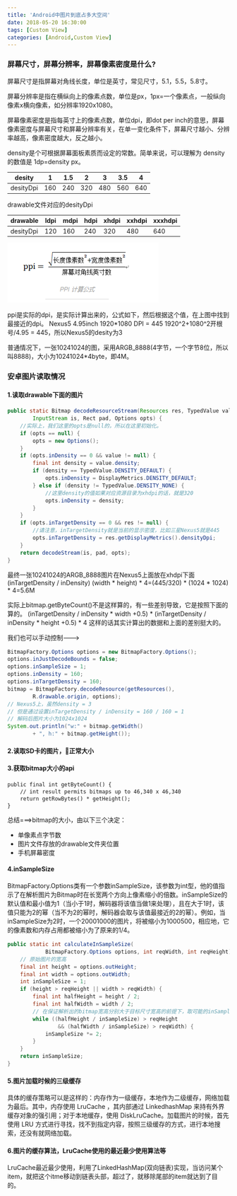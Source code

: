 ```yaml
---
title: 'Android中图片到底占多大空间'
date: 2018-05-20 16:30:00
tags: [Custom View]
categories: [Android,Custom View]
---
```

### 屏幕尺寸，屏幕分辨率，屏幕像素密度是什么?
屏幕尺寸是指屏幕对角线长度，单位是英寸，常见尺寸，5.1，5.5，5.8寸。

屏幕分辨率是指在横纵向上的像素点数，单位是px，1px=一个像素点，一般纵向像素x横向像素，如分辨率1920x1080。

屏幕像素密度是指每英寸上的像素点数，单位dpi，即dot per inch的意思，屏幕像素密度与屏幕尺寸和屏幕分辨率有关，在单一变化条件下，屏幕尺寸越小、分辨率越高，像素密度越大，反之越小。

density是个可根据屏幕面板素质而设定的常数。简单来说，可以理解为 density 的数值是 1dp=density px。

|desity|1|1.5|2|3|3.5|4|
|-|-|-|-|-|-|-|
|desityDpi|160|240|320|480|560|640|

drawable文件对应的desityDpi

|drawable|ldpi|mdpi|hdpi|xhdpi|xxhdpi|xxxhdpi|
|-|-|-|-|-|-|-|
|desityDpi|120|160|240|320|480|640|

<!-- more -->

![PPI计算公式](/images/ppi_cal.png)

ppi是实际的dpi，是实际计算出来的，公式如下，然后根据这个值，在上图中找到最接近的dpi。
Nexus5 4.95inch
1920*1080
DPI = 445
1920^2+1080^2开根号/4.95 = 445，所以Nexus5的desity为3

普通情况下，一张10241024的图，采用ARGB_8888(4字节，一个字节8位，所以叫8888)，大小为10241024*4byte，即4M。

### 安卓图片读取情况
#### 1.读取drawable下面的图片
```java
public static Bitmap decodeResourceStream(Resources res, TypedValue value,
        InputStream is, Rect pad, Options opts) {
    //实际上，我们这里的opts是null的，所以在这里初始化。
    if (opts == null) {
        opts = new Options();
    }
    if (opts.inDensity == 0 && value != null) {
        final int density = value.density;
        if (density == TypedValue.DENSITY_DEFAULT) {
            opts.inDensity = DisplayMetrics.DENSITY_DEFAULT;
        } else if (density != TypedValue.DENSITY_NONE) {
            //这里density的值如果对应资源目录为xhdpi的话，就是320
            opts.inDensity = density;
        }
    }
    if (opts.inTargetDensity == 0 && res != null) {
        //请注意，inTargetDensity就是当前的显示密度，比如三星Nexus5就是445
        opts.inTargetDensity = res.getDisplayMetrics().densityDpi;
    }
    return decodeStream(is, pad, opts);
}
```
最终一张10241024的ARGB_8888图片在Nexus5上面放在xhdpi下面 
(inTargetDensity / inDensity) (width * height) * 4=(445/320) * (1024 * 1024) * 4=5.6M

实际上bitmap.getByteCount()不是这样算的，有一些差别导致，它是按照下面的算的。
(inTargetDensity / inDensity * width +0.5) * (inTargetDensity / inDensity * height +0.5) * 4 
这样的话其实计算出的数据和上面的差别挺大的。

我们也可以手动控制--->
```java
BitmapFactory.Options options = new BitmapFactory.Options();
options.inJustDecodeBounds = false;
options.inSampleSize = 1;
options.inDensity = 160;
options.inTargetDensity = 160;
bitmap = BitmapFactory.decodeResource(getResources(),
        R.drawable.origin, options);
// Nexus5上，虽然density = 3
// 但是通过设置inTargetDensity / inDensity = 160 / 160 = 1
// 解码后图片大小为1024x1024
System.out.println("w:" + bitmap.getWidth()
        + ", h:" + bitmap.getHeight());
```

#### 2.读取SD卡的图片，正常大小

#### 3.获取bitmap大小的api
```
public final int getByteCount() {
    // int result permits bitmaps up to 46,340 x 46,340
    return getRowBytes() * getHeight();
}
```
总结===>bitmap的大小，由以下三个决定：
- 单像素点字节数
- 图片文件存放的drawable文件夹位置
- 手机屏幕密度

#### 4.inSampleSize
BitmapFactory.Options类有一个参数inSampleSize，该参数为int型，他的值指示了在解析图片为Bitmap时在长宽两个方向上像素缩小的倍数。inSampleSize的默认值和最小值为1（当小于1时，解码器将该值当做1来处理），且在大于1时，该值只能为2的幂（当不为2的幂时，解码器会取与该值最接近的2的幂）。例如，当inSampleSize为2时，一个20001000的图片，将被缩小为1000500，相应地，它的像素数和内存占用都被缩小为了原来的1/4。
```java
public static int calculateInSampleSize(
            BitmapFactory.Options options, int reqWidth, int reqHeight) {
    // 原始图片的宽高
    final int height = options.outHeight;
    final int width = options.outWidth;
    int inSampleSize = 1;
    if (height > reqHeight || width > reqWidth) {
        final int halfHeight = height / 2;
        final int halfWidth = width / 2;
        // 在保证解析出的bitmap宽高分别大于目标尺寸宽高的前提下，取可能的inSampleSize的最大值
        while ((halfHeight / inSampleSize) > reqHeight
                && (halfWidth / inSampleSize) > reqWidth) {
            inSampleSize *= 2;
        }
    }
    return inSampleSize;
}
```

#### 5.图片加载时候的三级缓存 
具体的缓存策略可以是这样的：内存作为一级缓存，本地作为二级缓存，网络加载为最后。其中，内存使用 LruCache ，其内部通过 LinkedhashMap 来持有外界缓存对象的强引用；对于本地缓存，使用 DiskLruCache。加载图片的时候，首先使用 LRU 方式进行寻找，找不到指定内容，按照三级缓存的方式，进行本地搜索，还没有就网络加载。

#### 6.图片的缓存算法，LruCache使用的最近最少使用算法等 
LruCache最近最少使用，利用了LinkedHashMap(双向链表)实现，当访问某个item，就把这个itme移动到链表头部，超过了，就移除尾部的item就达到了目的。